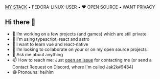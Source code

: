[MY STACK](https://github.com/jak2k/use) ▪️ <!--[MY BLOG](https://jak2ks-blog.vercel.app) ▪️--> FEDORA-LINUX-USER ▪️ ❤️ OPEN SOURCE ▪️ WANT PRIVACY

## Hi there 👋

- 🔭 I’m working on a few projects (and games) which are still private
- 🔧 I'm using typescript, react and astro
- 🌱 I want to learn vue and react-native
- 👯 I’m looking to collaborate on your or on my open source projects <!-- - 🤔 I’m looking for help with [Project Competentia](https://github.com/jak2k/project-competentia) -->
- 💬 Ask me about anything
- 📫 How to reach me: Just [open an issue](https://github.com/Jak2k/Jak2k/issues/new?assignees=&labels=contact&template=contact-me.md&title=Contact+Request) for contacting me (or send a Contact Request on Discord, where I'm called Jak2k#9434)
- 😄 Pronouns: he/him
